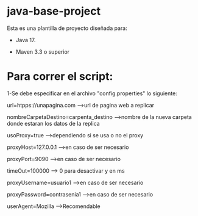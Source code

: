 # java-base-project

Esta es una plantilla de proyecto diseñada para: 

* Java 17.

* Maven 3.3 o superior

# Para correr el script:

1-Se debe especificar en el archivo "config.properties" lo siguiente:

url=htpps://unapagina.com             -->url de pagina web a replicar

nombreCarpetaDestino=carpenta_destino -->nombre de la nueva carpeta donde estaran los datos de la replica

usoProxy=true                         -->dependiendo si se usa o no el proxy

proxyHost=127.0.0.1                   -->en caso de ser necesario

proxyPort=9090                        -->en caso de ser necesario

timeOut=100000                        --> 0 para desactivar y en ms

proxyUsername=usuario1                -->en caso de ser necesario

proxyPassword=contrasenia1            -->en caso de ser necesario

userAgent=Mozilla                     -->Recomendable
